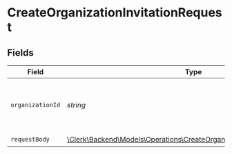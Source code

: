# CreateOrganizationInvitationRequest


## Fields

| Field                                                                                                                                          | Type                                                                                                                                           | Required                                                                                                                                       | Description                                                                                                                                    |
| ---------------------------------------------------------------------------------------------------------------------------------------------- | ---------------------------------------------------------------------------------------------------------------------------------------------- | ---------------------------------------------------------------------------------------------------------------------------------------------- | ---------------------------------------------------------------------------------------------------------------------------------------------- |
| `organizationId`                                                                                                                               | *string*                                                                                                                                       | :heavy_check_mark:                                                                                                                             | The ID of the organization for which to send the invitation                                                                                    |
| `requestBody`                                                                                                                                  | [\Clerk\Backend\Models\Operations\CreateOrganizationInvitationRequestBody](../../Models/Operations/CreateOrganizationInvitationRequestBody.md) | :heavy_check_mark:                                                                                                                             | N/A                                                                                                                                            |